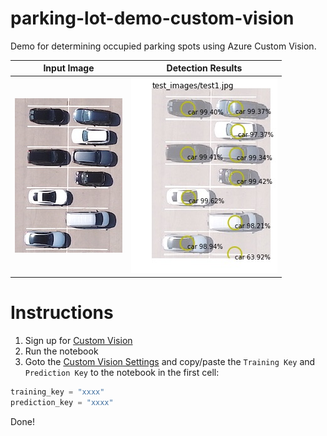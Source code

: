 # parking-lot-demo-custom-vision

Demo for determining occupied parking spots using Azure Custom Vision.

| Input Image | Detection Results |
| ------------- |:-------------:|
| ![Alt text](doc/input.jpg)| ![Alt text](doc/output.jpg) |


# Instructions

1. Sign up for [Custom Vision](https://www.customvision.ai) 
1. Run the notebook
1. Goto the [Custom Vision Settings](https://www.customvision.ai/projects#/settings) and copy/paste the `Training Key` and `Prediction Key` to the notebook in the first cell:

```python
training_key = "xxxx"
prediction_key = "xxxx"
```

Done!

